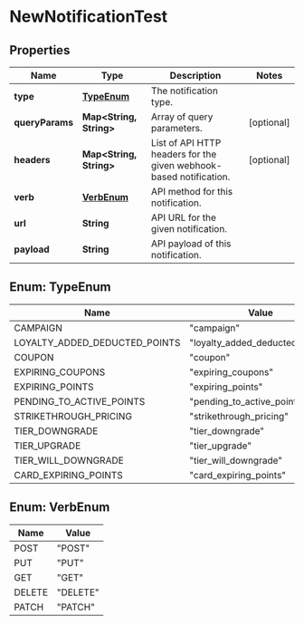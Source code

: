

# NewNotificationTest

## Properties

Name | Type | Description | Notes
------------ | ------------- | ------------- | -------------
**type** | [**TypeEnum**](#TypeEnum) | The notification type. | 
**queryParams** | **Map&lt;String, String&gt;** | Array of query parameters. |  [optional]
**headers** | **Map&lt;String, String&gt;** | List of API HTTP headers for the given webhook-based notification. |  [optional]
**verb** | [**VerbEnum**](#VerbEnum) | API method for this notification. | 
**url** | **String** | API URL for the given notification. | 
**payload** | **String** | API payload of this notification. | 



## Enum: TypeEnum

Name | Value
---- | -----
CAMPAIGN | &quot;campaign&quot;
LOYALTY_ADDED_DEDUCTED_POINTS | &quot;loyalty_added_deducted_points&quot;
COUPON | &quot;coupon&quot;
EXPIRING_COUPONS | &quot;expiring_coupons&quot;
EXPIRING_POINTS | &quot;expiring_points&quot;
PENDING_TO_ACTIVE_POINTS | &quot;pending_to_active_points&quot;
STRIKETHROUGH_PRICING | &quot;strikethrough_pricing&quot;
TIER_DOWNGRADE | &quot;tier_downgrade&quot;
TIER_UPGRADE | &quot;tier_upgrade&quot;
TIER_WILL_DOWNGRADE | &quot;tier_will_downgrade&quot;
CARD_EXPIRING_POINTS | &quot;card_expiring_points&quot;



## Enum: VerbEnum

Name | Value
---- | -----
POST | &quot;POST&quot;
PUT | &quot;PUT&quot;
GET | &quot;GET&quot;
DELETE | &quot;DELETE&quot;
PATCH | &quot;PATCH&quot;



